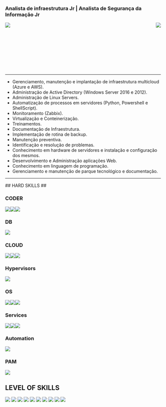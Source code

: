 <p>
<h3> Analista de infraestrutura Jr | Analista de Segurança da Informação Jr </h3>
</p>
<div>
<img align='left' src="https://github-readme-stats.vercel.app/api?username=ph7ti&show_icons=true&cache_seconds=2300&card_width=100px&theme=dark"><img align='right' src="https://github-readme-stats.vercel.app/api/top-langs/?username=ph7ti&hide=html&layout=compact&theme=dark&card_width=100px"></div><div>
<br><br><br>
<br><br><br><br><br><br>
<hr>
<p>

- Gerenciamento, manutenção e implantação de infraestrutura multicloud (Azure e AWS).
- Administração de Active Directory (Windows Server 2016 e 2012).
- Administração de Linux Servers.
- Automatização de processos em servidores (Python, Powershell e ShellScript).
- Monitoramento (Zabbix).
- Virtualização e Conteinerização.
- Treinamentos.
- Documentação de Infraestrutura.
- Implementação de rotina de backup.
- Manutenção preventiva.
- Identificação e resolução de problemas.
- Conhecimento em hardware de servidores e instalação e configuração dos mesmos.
- Desenvolvimento e Administração aplicações Web.
- Conhecimento em linguagem de programação.
- Gerenciamento e manutenção de parque tecnológico e documentação.
</p>
<hr>
</div>
## HARD SKILLS ##

### CODER ###

<img src="https://img.shields.io/badge/Python-14354C?style=for-the-badge&logo=python&logoColor=white"><img src="https://img.shields.io/badge/Shell_Script-121011?style=for-the-badge&logo=gnu-bash&logoColor=white"><img src="https://img.shields.io/badge/Powershell-2CA5E0?style=for-the-badge&logo=powershell&logoColor=white">

### DB ###

<img src="https://img.shields.io/badge/MariaDB-01529E?style=for-the-badge&logo=mariadb&logoColor=white">

### CLOUD ###

<img src="https://img.shields.io/badge/Microsoft_Azure-0089D6?style=for-the-badge&logo=microsoft-azure&logoColor=white"><img src="https://img.shields.io/badge/Amazon_AWS-232F3E?style=for-the-badge&logo=amazon-aws&logoColor=white"><img src="https://img.shields.io/badge/Oracle_Cloud-F80000?style=for-the-badge&logo=oracle&logoColor=white">

### Hypervisors ###

<img src="https://img.shields.io/badge/VMware_ESXI-607078?style=for-the-badge&logo=vmware&logoColor=white">

### OS ###

<img src="https://img.shields.io/badge/Linux-E34F26?style=for-the-badge&logo=linux&logoColor=black"><img src="https://img.shields.io/badge/Windows-017AD7?style=for-the-badge&logo=windows&logoColor=white"><img src="https://img.shields.io/badge/Slackware-607078?style=for-the-badge&logo=slackware&logoColor=white">

### Services ###

<img src="https://img.shields.io/badge/Apache-CA2136?style=for-the-badge&logo=apache&logoColor=white"><img src="https://img.shields.io/badge/Nginx-009639?style=for-the-badge&logo=nginx&logoColor=white"><img src="https://img.shields.io/badge/Docker-2496ED?style=for-the-badge&logo=docker&logoColor=white">

### Automation ###

<img src="https://img.shields.io/badge/Ansible-000000?style=for-the-badge&logo=Ansible&logoColor=white">

### PAM ###

<img src="https://img.shields.io/badge/Valt-FFFFFF?style=for-the-badge&logo=vault&logoColor=black">

## LEVEL OF SKILLS ##
<img src=https://img.shields.io/badge/Cloud%20Computing%20Administration-Intermediate-blue>
<img src=https://img.shields.io/badge/On%20Premise%20Administration-Intermediate-blue>
<img src=https://img.shields.io/badge/Active%20Directory%20Administration-Intermediate-blue>
<img src=https://img.shields.io/badge/Linux%20Administration-Intermediate-blue>
<img src=https://img.shields.io/badge/Automation-Intermediate-blue>
<img src=https://img.shields.io/badge/PAM-Starter-orange>
<img src=https://img.shields.io/badge/Cyber%20Sec-Starter-orange>
<img src=https://img.shields.io/badge/Script%20Coder-Intermediate-blue>
<img src=https://img.shields.io/badge/OS%20Support-Advanced-green>
<img src=https://img.shields.io/badge/Hardware%20Support-Advanced-green>
